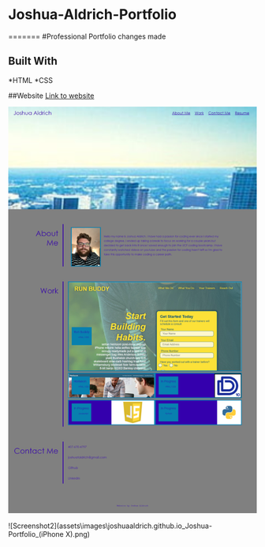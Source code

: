 # Joshua-Aldrich-Portfolio
=======
#Professional Portfolio changes made

## Built With
*HTML
*CSS

##Website
[Link to website](https://joshuaaldrich.github.io/Joshua-Portfolio/)

![Screenshot1](assets\images\joshuaaldrich.github.io_Joshua-Portfolio_.png)

![Screenshot2](assets\images\joshuaaldrich.github.io_Joshua-Portfolio_(iPhone X).png)



